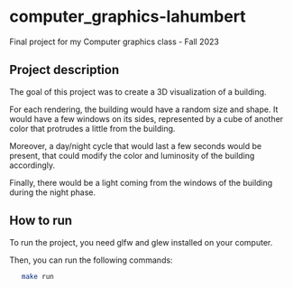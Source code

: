 # computer_graphics-lahumbert
Final project for my Computer graphics class - Fall 2023

## Project description

The goal of this project was to create a 3D visualization of a building.

For each rendering, the building would have a random size and shape.
It would have a few windows on its sides, represented by a cube of another color that protrudes a
little from the building.

Moreover, a day/night cycle that would last a few seconds would be present, that could modify the color and
luminosity of the building accordingly.

Finally, there would be a light coming from the windows of the building during the night phase.

## How to run
To run the project, you need glfw and glew installed on your computer.

Then, you can run the following commands:
```bash
   make run
```
